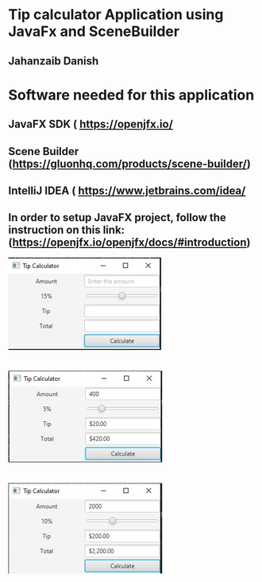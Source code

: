 # Tip calculator Application using JavaFx and SceneBuilder 
## Jahanzaib Danish
##

# Software needed for this application
## JavaFX SDK ( https://openjfx.io/
## Scene Builder (https://gluonhq.com/products/scene-builder/)
## IntelliJ IDEA ( https://www.jetbrains.com/idea/
##
## In order to setup JavaFX project, follow the instruction on this link: (https://openjfx.io/openjfx/docs/#introduction)


![](images/tipcalculato1.JPG)
#
![](images/tc2.JPG)
#
![](images/tc3.JPG)
